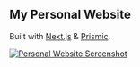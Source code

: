 ## My Personal Website
Built with [Next.js](https://github.com/zeit/next.js) & [Prismic](https://prismic.io).

[![Personal Website Screenshot](https://s22.postimg.cc/scirhh5b5/screencapture-localhost-3000-2018-05-29-15_48_03.png)](https://rosswaycaster.com)
